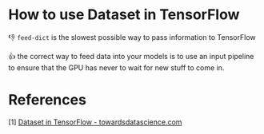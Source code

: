 # How to use Dataset in TensorFlow
:-1: ``feed-dict`` is the slowest possible way to pass information to TensorFlow

:+1: the correct way to feed data into your models is to use an input pipeline to ensure that the GPU has never to wait for new stuff to come in.


# References
[1] [Dataset in TensorFlow - towardsdatascience.com](https://towardsdatascience.com/how-to-use-dataset-in-tensorflow-c758ef9e4428)